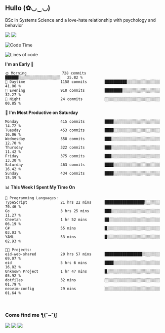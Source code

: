 <h2>Hullo (✿◡‿◡)</h2>

BSc in Systems Science and a love-hate relationship with psychology and behavior

<img src="https://github-readme-activity-graph.vercel.app/graph?username=hedonicadapter&theme=high-contrast"/>
<img src="https://github-readme-stats-git-masterrstaa-rickstaa.vercel.app/api?username=hedonicadapter&theme=highcontrast"/>

<!--START_SECTION:waka-->
![Code Time](http://img.shields.io/badge/Code%20Time-2%2C025%20hrs%2053%20mins-blue)

![Lines of code](https://img.shields.io/badge/From%20Hello%20World%20I%27ve%20Written-6.5%20million%20lines%20of%20code-blue)

**I'm an Early 🐤** 

```text
🌞 Morning                728 commits         ██████░░░░░░░░░░░░░░░░░░░   25.82 % 
🌆 Daytime                1158 commits        ██████████░░░░░░░░░░░░░░░   41.06 % 
🌃 Evening                910 commits         ████████░░░░░░░░░░░░░░░░░   32.27 % 
🌙 Night                  24 commits          ░░░░░░░░░░░░░░░░░░░░░░░░░   00.85 % 
```
📅 **I'm Most Productive on Saturday** 

```text
Monday                   415 commits         ████░░░░░░░░░░░░░░░░░░░░░   14.72 % 
Tuesday                  453 commits         ████░░░░░░░░░░░░░░░░░░░░░   16.06 % 
Wednesday                358 commits         ███░░░░░░░░░░░░░░░░░░░░░░   12.70 % 
Thursday                 322 commits         ███░░░░░░░░░░░░░░░░░░░░░░   11.42 % 
Friday                   375 commits         ███░░░░░░░░░░░░░░░░░░░░░░   13.30 % 
Saturday                 463 commits         ████░░░░░░░░░░░░░░░░░░░░░   16.42 % 
Sunday                   434 commits         ████░░░░░░░░░░░░░░░░░░░░░   15.39 % 
```


📊 **This Week I Spent My Time On** 

```text
💬 Programming Languages: 
TypeScript               21 hrs 22 mins      ██████████████████░░░░░░░   70.46 % 
Go                       3 hrs 25 mins       ███░░░░░░░░░░░░░░░░░░░░░░   11.27 % 
Cheetah                  1 hr 52 mins        ██░░░░░░░░░░░░░░░░░░░░░░░   06.19 % 
C#                       55 mins             █░░░░░░░░░░░░░░░░░░░░░░░░   03.03 % 
YAML                     53 mins             █░░░░░░░░░░░░░░░░░░░░░░░░   02.93 % 

🐱‍💻 Projects: 
eid-web-shared           20 hrs 57 mins      █████████████████░░░░░░░░   69.07 % 
eid                      5 hrs 6 mins        ████░░░░░░░░░░░░░░░░░░░░░   16.82 % 
Unknown Project          1 hr 47 mins        █░░░░░░░░░░░░░░░░░░░░░░░░   05.92 % 
dotfiles                 32 mins             ░░░░░░░░░░░░░░░░░░░░░░░░░   01.79 % 
neovim-config            29 mins             ░░░░░░░░░░░░░░░░░░░░░░░░░   01.64 % 
```


<!--END_SECTION:waka-->

<br/>
<h3>Come find me ƪ(˘⌣˘)ʃ </h3>

<a href="https://hedonicadapter.com/"><img src="https://img.shields.io/badge/-Portfolio-3423A6?style=flat-square&logo=Google-Chrome&logoColor=white"/></a>
<a href="www.linkedin.com/in/sam-herman"><img src="https://img.shields.io/badge/-Sam%20Herman-0077B5?style=flat-square&logo=Linkedin&logoColor=white"/></a>
<a href="mailto:mailservice.samherman@gmail.com"><img src="https://img.shields.io/badge/-mailservice.samherman@gmail.com-D14836?style=flat-square&logo=Gmail&logoColor=white"/></a>

<!--
**cdthomp1/cdthomp1** is a ✨ _special_ ✨ repository because its `README.md` (this file) appears on your GitHub profile.


----
Credit: [cdthomp1](https://github.com/cdthomp1)

Last Edited on: 19/11/2020
